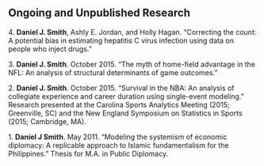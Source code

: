 ## Ongoing and Unpublished Research


4\. **Daniel J. Smith**, Ashly E. Jordan, and Holly Hagan. “Correcting the count: A potential bias in estimating hepatitis C virus infection using data on people who inject drugs.”


3\. **Daniel J. Smith**. October 2015. “The myth of home-field advantage in the NFL: An analysis of structural determinants of game outcomes.”


2\. **Daniel J. Smith**. October 2015. “Survival in the NBA: An analysis of collegiate experience and career duration using single-event modeling.” Research presented at the Carolina Sports Analytics Meeting (2015; Greenville, SC) and the New England Symposium on Statistics in Sports (2015; Cambridge, MA).


1\. **Daniel J Smith**. May 2011. “Modeling the systemism of economic diplomacy: A replicable approach to Islamic fundamentalism for the Philippines.” Thesis for M.A. in Public Diplomacy.
